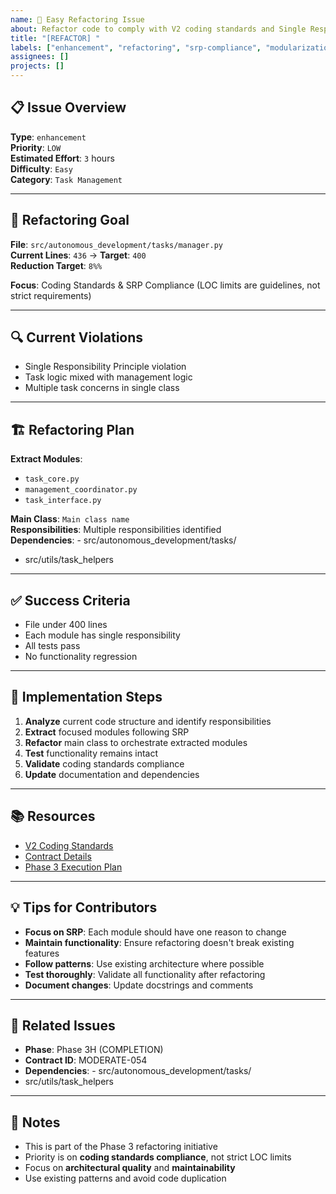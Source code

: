 ```yaml
---
name: 🚀 Easy Refactoring Issue
about: Refactor code to comply with V2 coding standards and Single Responsibility Principle
title: "[REFACTOR] "
labels: ["enhancement", "refactoring", "srp-compliance", "modularization", "good first issue", "easy"]
assignees: []
projects: []
---
```


## 📋 **Issue Overview**

**Type**: `enhancement`  
**Priority**: `LOW`  
**Estimated Effort**: `3` hours  
**Difficulty**: `Easy`  
**Category**: `Task Management`

---

## 🎯 **Refactoring Goal**

**File**: `src/autonomous_development/tasks/manager.py`  
**Current Lines**: `436` → **Target**: `400`  
**Reduction Target**: `8%%`

**Focus**: Coding Standards & SRP Compliance (LOC limits are guidelines, not strict requirements)

---

## 🔍 **Current Violations**

- Single Responsibility Principle violation
- Task logic mixed with management logic
- Multiple task concerns in single class

---

## 🏗️ **Refactoring Plan**

**Extract Modules**:
- `task_core.py`
- `management_coordinator.py`
- `task_interface.py`

**Main Class**: `Main class name`  
**Responsibilities**: Multiple responsibilities identified  
**Dependencies**: - src/autonomous_development/tasks/
- src/utils/task_helpers

---

## ✅ **Success Criteria**

- File under 400 lines
- Each module has single responsibility
- All tests pass
- No functionality regression

---

## 🚀 **Implementation Steps**

1. **Analyze** current code structure and identify responsibilities
2. **Extract** focused modules following SRP
3. **Refactor** main class to orchestrate extracted modules
4. **Test** functionality remains intact
5. **Validate** coding standards compliance
6. **Update** documentation and dependencies

---

## 📚 **Resources**

- [V2 Coding Standards](../docs/CODING_STANDARDS.md)
- [Contract Details](../contracts/phase3h_completion_contracts.json)
- [Phase 3 Execution Plan](../contracts/PHASE3_COMPLETE_EXECUTION_PLAN.md)

---

## 💡 **Tips for Contributors**

- **Focus on SRP**: Each module should have one reason to change
- **Maintain functionality**: Ensure refactoring doesn't break existing features
- **Follow patterns**: Use existing architecture where possible
- **Test thoroughly**: Validate all functionality after refactoring
- **Document changes**: Update docstrings and comments

---

## 🔗 **Related Issues**

- **Phase**: Phase 3H (COMPLETION)
- **Contract ID**: MODERATE-054
- **Dependencies**: - src/autonomous_development/tasks/
- src/utils/task_helpers

---

## 📝 **Notes**

- This is part of the Phase 3 refactoring initiative
- Priority is on **coding standards compliance**, not strict LOC limits
- Focus on **architectural quality** and **maintainability**
- Use existing patterns and avoid code duplication
